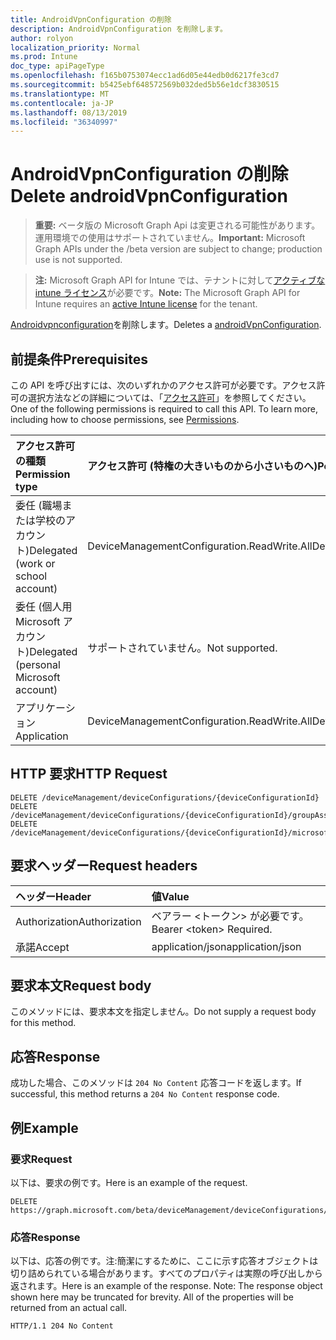```yaml
---
title: AndroidVpnConfiguration の削除
description: AndroidVpnConfiguration を削除します。
author: rolyon
localization_priority: Normal
ms.prod: Intune
doc_type: apiPageType
ms.openlocfilehash: f165b0753074ecc1ad6d05e44edb0d6217fe3cd7
ms.sourcegitcommit: b5425ebf648572569b032ded5b56e1dcf3830515
ms.translationtype: MT
ms.contentlocale: ja-JP
ms.lasthandoff: 08/13/2019
ms.locfileid: "36340997"
---
```

# <a name="delete-androidvpnconfiguration"></a><span data-ttu-id="4c820-103">AndroidVpnConfiguration の削除</span><span class="sxs-lookup"><span data-stu-id="4c820-103">Delete androidVpnConfiguration</span></span>

> <span data-ttu-id="4c820-104">**重要:** ベータ版の Microsoft Graph Api は変更される可能性があります。運用環境での使用はサポートされていません。</span><span class="sxs-lookup"><span data-stu-id="4c820-104">**Important:** Microsoft Graph APIs under the /beta version are subject to change; production use is not supported.</span></span>

> <span data-ttu-id="4c820-105">**注:** Microsoft Graph API for Intune では、テナントに対して[アクティブな intune ライセンス](https://go.microsoft.com/fwlink/?linkid=839381)が必要です。</span><span class="sxs-lookup"><span data-stu-id="4c820-105">**Note:** The Microsoft Graph API for Intune requires an [active Intune license](https://go.microsoft.com/fwlink/?linkid=839381) for the tenant.</span></span>

<span data-ttu-id="4c820-106">[Androidvpnconfiguration](../resources/intune-deviceconfig-androidvpnconfiguration.md)を削除します。</span><span class="sxs-lookup"><span data-stu-id="4c820-106">Deletes a [androidVpnConfiguration](../resources/intune-deviceconfig-androidvpnconfiguration.md).</span></span>

## <a name="prerequisites"></a><span data-ttu-id="4c820-107">前提条件</span><span class="sxs-lookup"><span data-stu-id="4c820-107">Prerequisites</span></span>
<span data-ttu-id="4c820-p101">この API を呼び出すには、次のいずれかのアクセス許可が必要です。アクセス許可の選択方法などの詳細については、「[アクセス許可](/graph/permissions-reference)」を参照してください。</span><span class="sxs-lookup"><span data-stu-id="4c820-p101">One of the following permissions is required to call this API. To learn more, including how to choose permissions, see [Permissions](/graph/permissions-reference).</span></span>

|<span data-ttu-id="4c820-110">アクセス許可の種類</span><span class="sxs-lookup"><span data-stu-id="4c820-110">Permission type</span></span>|<span data-ttu-id="4c820-111">アクセス許可 (特権の大きいものから小さいものへ)</span><span class="sxs-lookup"><span data-stu-id="4c820-111">Permissions (from most to least privileged)</span></span>|
|:---|:---|
|<span data-ttu-id="4c820-112">委任 (職場または学校のアカウント)</span><span class="sxs-lookup"><span data-stu-id="4c820-112">Delegated (work or school account)</span></span>|<span data-ttu-id="4c820-113">DeviceManagementConfiguration.ReadWrite.All</span><span class="sxs-lookup"><span data-stu-id="4c820-113">DeviceManagementConfiguration.ReadWrite.All</span></span>|
|<span data-ttu-id="4c820-114">委任 (個人用 Microsoft アカウント)</span><span class="sxs-lookup"><span data-stu-id="4c820-114">Delegated (personal Microsoft account)</span></span>|<span data-ttu-id="4c820-115">サポートされていません。</span><span class="sxs-lookup"><span data-stu-id="4c820-115">Not supported.</span></span>|
|<span data-ttu-id="4c820-116">アプリケーション</span><span class="sxs-lookup"><span data-stu-id="4c820-116">Application</span></span>|<span data-ttu-id="4c820-117">DeviceManagementConfiguration.ReadWrite.All</span><span class="sxs-lookup"><span data-stu-id="4c820-117">DeviceManagementConfiguration.ReadWrite.All</span></span>|

## <a name="http-request"></a><span data-ttu-id="4c820-118">HTTP 要求</span><span class="sxs-lookup"><span data-stu-id="4c820-118">HTTP Request</span></span>
<!-- {
  "blockType": "ignored"
}
-->
``` http
DELETE /deviceManagement/deviceConfigurations/{deviceConfigurationId}
DELETE /deviceManagement/deviceConfigurations/{deviceConfigurationId}/groupAssignments/{deviceConfigurationGroupAssignmentId}/deviceConfiguration
DELETE /deviceManagement/deviceConfigurations/{deviceConfigurationId}/microsoft.graph.windowsDomainJoinConfiguration/networkAccessConfigurations/{deviceConfigurationId}
```

## <a name="request-headers"></a><span data-ttu-id="4c820-119">要求ヘッダー</span><span class="sxs-lookup"><span data-stu-id="4c820-119">Request headers</span></span>
|<span data-ttu-id="4c820-120">ヘッダー</span><span class="sxs-lookup"><span data-stu-id="4c820-120">Header</span></span>|<span data-ttu-id="4c820-121">値</span><span class="sxs-lookup"><span data-stu-id="4c820-121">Value</span></span>|
|:---|:---|
|<span data-ttu-id="4c820-122">Authorization</span><span class="sxs-lookup"><span data-stu-id="4c820-122">Authorization</span></span>|<span data-ttu-id="4c820-123">ベアラー &lt;トークン&gt; が必要です。</span><span class="sxs-lookup"><span data-stu-id="4c820-123">Bearer &lt;token&gt; Required.</span></span>|
|<span data-ttu-id="4c820-124">承諾</span><span class="sxs-lookup"><span data-stu-id="4c820-124">Accept</span></span>|<span data-ttu-id="4c820-125">application/json</span><span class="sxs-lookup"><span data-stu-id="4c820-125">application/json</span></span>|

## <a name="request-body"></a><span data-ttu-id="4c820-126">要求本文</span><span class="sxs-lookup"><span data-stu-id="4c820-126">Request body</span></span>
<span data-ttu-id="4c820-127">このメソッドには、要求本文を指定しません。</span><span class="sxs-lookup"><span data-stu-id="4c820-127">Do not supply a request body for this method.</span></span>

## <a name="response"></a><span data-ttu-id="4c820-128">応答</span><span class="sxs-lookup"><span data-stu-id="4c820-128">Response</span></span>
<span data-ttu-id="4c820-129">成功した場合、このメソッドは `204 No Content` 応答コードを返します。</span><span class="sxs-lookup"><span data-stu-id="4c820-129">If successful, this method returns a `204 No Content` response code.</span></span>

## <a name="example"></a><span data-ttu-id="4c820-130">例</span><span class="sxs-lookup"><span data-stu-id="4c820-130">Example</span></span>

### <a name="request"></a><span data-ttu-id="4c820-131">要求</span><span class="sxs-lookup"><span data-stu-id="4c820-131">Request</span></span>
<span data-ttu-id="4c820-132">以下は、要求の例です。</span><span class="sxs-lookup"><span data-stu-id="4c820-132">Here is an example of the request.</span></span>
``` http
DELETE https://graph.microsoft.com/beta/deviceManagement/deviceConfigurations/{deviceConfigurationId}
```

### <a name="response"></a><span data-ttu-id="4c820-133">応答</span><span class="sxs-lookup"><span data-stu-id="4c820-133">Response</span></span>
<span data-ttu-id="4c820-p102">以下は、応答の例です。注:簡潔にするために、ここに示す応答オブジェクトは切り詰められている場合があります。すべてのプロパティは実際の呼び出しから返されます。</span><span class="sxs-lookup"><span data-stu-id="4c820-p102">Here is an example of the response. Note: The response object shown here may be truncated for brevity. All of the properties will be returned from an actual call.</span></span>
``` http
HTTP/1.1 204 No Content
```






